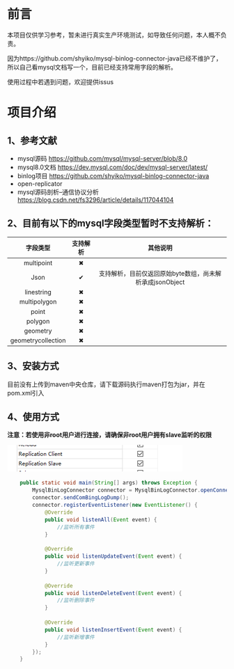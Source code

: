 

# 前言

本项目仅供学习参考，暂未进行真实生产环境测试，如导致任何问题，本人概不负责。

因为https://github.com/shyiko/mysql-binlog-connector-java已经不维护了，所以自己看mysql文档写一个，目前已经支持常用字段的解析。

使用过程中若遇到问题，欢迎提供issus

# 项目介绍

## 1、参考文献

- mysql源码 https://github.com/mysql/mysql-server/blob/8.0
- mysql8.0文档 https://dev.mysql.com/doc/dev/mysql-server/latest/
- binlog项目 https://github.com/shyiko/mysql-binlog-connector-java
- open-replicator
- mysql源码剖析–通信协议分析 https://blog.csdn.net/fs3296/article/details/117044104

## 2、目前有以下的mysql字段类型暂时不支持解析：

|      字段类型      | 支持解析 |                         其他说明                         |
| :----------------: | :------: | :------------------------------------------------------: |
|     multipoint     |    ✖     |                                                          |
|        Json        |    ✔     | 支持解析，目前仅返回原始byte数组，尚未解析承成jsonObject |
|     linestring     |    ✖     |                                                          |
|    multipolygon    |    ✖     |                                                          |
|       point        |    ✖     |                                                          |
|      polygon       |    ✖     |                                                          |
|      geometry      |    ✖     |                                                          |
| geometrycollection |    ✖     |                                                          |

## 3、安装方式

目前没有上传到maven中央仓库，请下载源码执行maven打包为jar，并在pom.xml引入

## 4、使用方式

**注意：若使用非root用户进行连接，请确保非root用户拥有slave监听的权限**

![image-20230918162009503](./readmeImage/1.png)

```java
    public static void main(String[] args) throws Exception {
        MysqlBinLogConnector connector = MysqlBinLogConnector.openConnect("127.0.0.1", 3306, "你的数据库用户名", "你的数据库密码", false, null);
        connector.sendComBingLogDump();
        connector.registerEventListener(new EventListener() {
            @Override
            public void listenAll(Event event) {
                //监听所有事件
            }

            @Override
            public void listenUpdateEvent(Event event) {
                //监听更新事件
            }

            @Override
            public void listenDeleteEvent(Event event) {
                //监听删除事件
            }

            @Override
            public void listenInsertEvent(Event event) {
                //监听新增事件
            }
        });
    }
```


